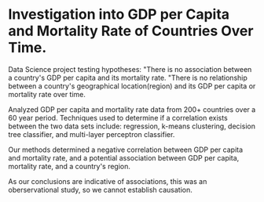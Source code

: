 # Investigation into GDP per Capita and Mortality Rate of Countries Over Time. 

Data Science project testing hypotheses: 
"There is no association between a country's GDP per capita and its mortality rate. 
"There is no relationship between a country's geographical location(region) and its GDP per capita or mortality rate over time. 

Analyzed GDP per capita and mortality rate data from 200+ countries over a 60 year period. Techniques used to determine if a correlation exists between the two data sets include: regression, k-means clustering, decision tree classifier, and multi-layer perceptron classifier. 

Our methods determined a negative correlation between GDP per capita and mortality rate, and a potential association between GDP per capita, mortality rate, and a 
country's region. 

As our conclusions are indicative of associations, this was an oberservational study, so we cannot establish causation. 
